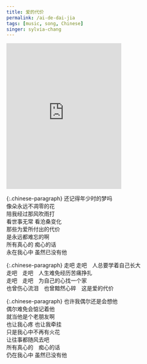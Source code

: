 ```yaml
---
title: 爱的代价
permalink: /ai-de-dai-jia
tags: [music, song, Chinese]
singer: sylvia-chang
---
```


<iframe src="https://open.spotify.com/embed/track/0RRqmJ5qoVMfn6QF8Be5iM" width="300" height="380" frameborder="0" allowtransparency="true" allow="encrypted-media">
</iframe>

{:.chinese-paragraph}
还记得年少时的梦吗  
像朵永远不凋零的花  
陪我经过那风吹雨打  
看世事无常 看沧桑变化  
那些为爱所付出的代价  
是永远都难忘的啊  
所有真心的 痴心的话  
永在我心中 虽然已没有他

{:.chinese-paragraph}
走吧 走吧　人总要学着自己长大  
走吧　走吧　人生难免经历苦痛挣扎  
走吧　走吧　为自己的心找一个家  
也曾伤心流泪　也曾黯然心碎　这是爱的代价

{:.chinese-paragraph}
也许我偶尔还是会想他  
偶尔难免会惦记着他  
就当他是个老朋友啊  
也让我心疼 也让我牵挂  
只是我心中不再有火花  
让往事都随风去吧  
所有真心的　痴心的话  
仍在我心中 虽然已没有他
